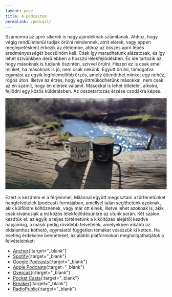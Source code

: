 ```yaml
---
layout: page
title: A podcastom
permalink: /podcast/
---
```


Számomra az apró sikerek is nagy ajándéknak számítanak. Ahhoz, hogy végig rendületlenül tudjak örülni mindennek, amit elérek, vagy éppen meglepetésként érkezik az életembe, ahhoz az összes apró lépés eredményességét becsülnöm kell. Csak így maradhatunk alázatosak, és így lehet szívünkben derű ebben a hosszú lélekfejlődésben. És ide tartozik az, hogy másoknak is tudjunk őszintén, szívvel örülni. Hiszen ez is csak emel minket, ha másoknak is jó, nem csak nekünk. Együtt örülni, támogatva egymást az egyik legfelemelőbb érzés, amely átlendíthet minket egy nehéz, rögös úton. Illetve az érzés, hogy együttműködhetünk másokkal, nem csak az én számít, hogy én elérjek valamit. Másokkal is lehet ötletelni, alkotni, fejlődni egy közös küldetésben. Az összetartozás érzése csodákra képes. 

![](/assets/img/podcast.jpg)

Ezért is kezdtem el a férjemmel, Milánnal együtt megosztani a történetünket hangfelvételek (podcast) formájában, amellyel talán segíthetünk azoknak, akik külföldre költöznének, vagy már ott élnek, illetve lehet azoknak is, akik csak kíváncsiak a mi közös lélekfejlődésünkre az utunk során. Két szálon kezdtük el: az egyik a teljes történetünk a kiköltözés elejétől kezdve napjainkig, a másik pedig rövidebb felvételek, amelyekben inkább az oldalamhoz köthető, egymástól független témákat vesézzük ki ketten. Ha esetleg érdekelne benneteket, az alábbi platformokon meghallgathatjátok a felvételeinket:

- [Anchor](https://anchor.fm/egyutt-az-uton){:target="_blank"}
- [Spotify](https://open.spotify.com/show/3WjRqiAgF9EzLsmtD8XBco){:target="_blank"}
- [Google Podcasts](https://www.google.com/podcasts?feed=aHR0cHM6Ly9hbmNob3IuZm0vcy8yOWY4NjA4Yy9wb2RjYXN0L3Jzcw==){:target="_blank"}
- [Apple Podcasts](https://podcasts.apple.com/us/podcast/egy%C3%BCtt-az-%C3%BAton/id1522754230?uo=4){:target="_blank"}
- [Overcast](https://overcast.fm/itunes1522754230/egy-tt-az-ton){:target="_blank"}
- [Pocket Casts](https://pca.st/ax44rp9o){:target="_blank"}
- [Breaker](https://www.breaker.audio/egyutt-az-uton){:target="_blank"}
- [RadioPublic](https://radiopublic.com/egytt-az-ton-699rMZ){:target="_blank"}
